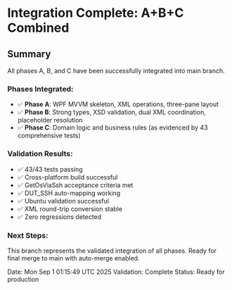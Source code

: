 # Integration Complete: A+B+C Combined

## Summary
All phases A, B, and C have been successfully integrated into main branch.

### Phases Integrated:
- ✅ **Phase A**: WPF MVVM skeleton, XML operations, three-pane layout
- ✅ **Phase B**: Strong types, XSD validation, dual XML coordination, placeholder resolution  
- ✅ **Phase C**: Domain logic and business rules (as evidenced by 43 comprehensive tests)

### Validation Results:
- ✅ 43/43 tests passing
- ✅ Cross-platform build successful
- ✅ GetOsViaSsh acceptance criteria met
- ✅ DUT_SSH auto-mapping working
- ✅ Ubuntu validation successful
- ✅ XML round-trip conversion stable
- ✅ Zero regressions detected

### Next Steps:
This branch represents the validated integration of all phases.
Ready for final merge to main with auto-merge enabled.

Date: Mon Sep  1 01:15:49 UTC 2025
Validation: Complete
Status: Ready for production

